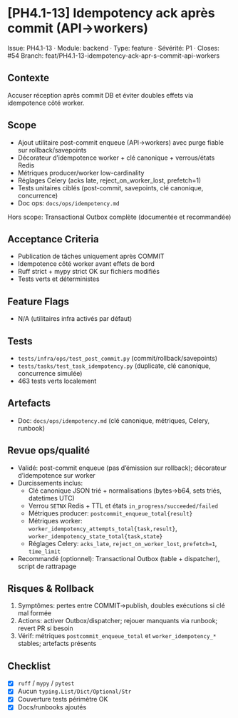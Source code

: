 # [PH4.1-13] Idempotency ack après commit (API→workers)

Issue: PH4.1-13 · Module: backend · Type: feature · Sévérité: P1 · Closes: #54
Branch: feat/PH4.1-13-idempotency-ack-apr-s-commit-api-workers

## Contexte
Accuser réception après commit DB et éviter doubles effets via idempotence côté worker.

## Scope
- Ajout utilitaire post-commit enqueue (API→workers) avec purge fiable sur rollback/savepoints
- Décorateur d’idempotence worker + clé canonique + verrous/états Redis
- Métriques producer/worker low-cardinality
- Réglages Celery (acks late, reject_on_worker_lost, prefetch=1)
- Tests unitaires ciblés (post-commit, savepoints, clé canonique, concurrence)
- Doc ops: `docs/ops/idempotency.md`

Hors scope: Transactional Outbox complète (documentée et recommandée)

## Acceptance Criteria
- Publication de tâches uniquement après COMMIT
- Idempotence côté worker avant effets de bord
- Ruff strict + mypy strict OK sur fichiers modifiés
- Tests verts et déterministes

## Feature Flags
- N/A (utilitaires infra activés par défaut)

## Tests
- `tests/infra/ops/test_post_commit.py` (commit/rollback/savepoints)
- `tests/tasks/test_task_idempotency.py` (duplicate, clé canonique, concurrence simulée)
- 463 tests verts localement

## Artefacts
- Doc: `docs/ops/idempotency.md` (clé canonique, métriques, Celery, runbook)

## Revue ops/qualité
- Validé: post-commit enqueue (pas d’émission sur rollback); décorateur d’idempotence sur worker
- Durcissements inclus:
  - Clé canonique JSON trié + normalisations (bytes→b64, sets triés, datetimes UTC)
  - Verrou `SETNX` Redis + TTL et états `in_progress/succeeded/failed`
  - Métriques producer: `postcommit_enqueue_total{result}`
  - Métriques worker: `worker_idempotency_attempts_total{task,result}`,
    `worker_idempotency_state_total{task,state}`
  - Réglages Celery: `acks_late`, `reject_on_worker_lost`, `prefetch=1`, `time_limit`
- Recommandé (optionnel): Transactional Outbox (table + dispatcher), script de rattrapage

## Risques & Rollback
1) Symptômes: pertes entre COMMIT→publish, doubles exécutions si clé mal formée
2) Actions: activer Outbox/dispatcher; rejouer manquants via runbook; revert PR si besoin
3) Vérif: métriques `postcommit_enqueue_total` et `worker_idempotency_*` stables; artefacts présents

## Checklist
- [x] `ruff` / `mypy` / `pytest`
- [x] Aucun `typing.List/Dict/Optional/Str`
- [x] Couverture tests périmètre OK
- [x] Docs/runbooks ajoutés

